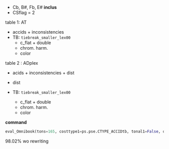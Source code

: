 

- Cb, B#, Fb, E# **inclus**
- CSflag = 2



table 1: AT

- accids + inconsistencies
- TB: `tiebreak_smaller_lex00`
  - c_flat + double
  - chrom. harm.
  - color

table 2 : ADplex

- acids + inconsistencies + dist
- dist

- TB:   `tiebreak_smaller_lex00`
  - c_flat + double
  - chrom. harm.
  - color



**command**

```python
eval_Omnibook(tons=165, costtype1=ps.pse.CTYPE_ACCIDtb, tonal1=False, octave1=False, det1=False, global1=100, grid=ps.pse.Grid_Exhaustive, costtype2=ps.pse.CTYPE_ADplex, tonal2=True, octave2=True, det2=False, dflag=True, mflag=True, csflag=2)
```



98.02% wo rewriting
